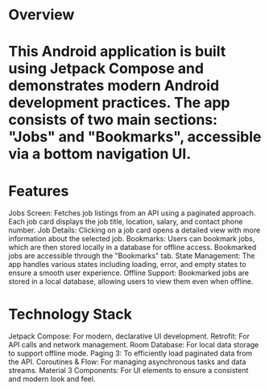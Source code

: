 # Overview
# This Android application is built using Jetpack Compose and demonstrates modern Android development practices. The app consists of two main sections: "Jobs" and "Bookmarks", accessible via a bottom navigation UI.

# Features
Jobs Screen: Fetches job listings from an API using a paginated approach. Each job card displays the job title, location, salary, and contact phone number.
Job Details: Clicking on a job card opens a detailed view with more information about the selected job.
Bookmarks: Users can bookmark jobs, which are then stored locally in a database for offline access. Bookmarked jobs are accessible through the "Bookmarks" tab.
State Management: The app handles various states including loading, error, and empty states to ensure a smooth user experience.
Offline Support: Bookmarked jobs are stored in a local database, allowing users to view them even when offline.
# Technology Stack
Jetpack Compose: For modern, declarative UI development.
Retrofit: For API calls and network management.
Room Database: For local data storage to support offline mode.
Paging 3: To efficiently load paginated data from the API.
Coroutines & Flow: For managing asynchronous tasks and data streams.
Material 3 Components: For UI elements to ensure a consistent and modern look and feel.
